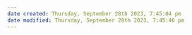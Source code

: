 ```yaml
---
date created: Thursday, September 28th 2023, 7:45:04 pm
date modified: Thursday, September 28th 2023, 7:45:46 pm
---
```

